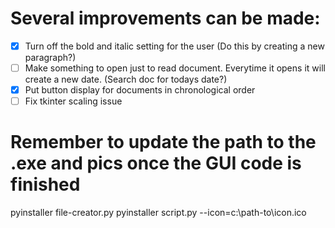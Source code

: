 # Several improvements can be made:

- [X] Turn off the bold and italic setting for the user (Do this by creating a new paragraph?)
- [ ] Make something to open just to read document. Everytime it opens it will create a new date. (Search doc for todays date?)
- [X] Put button display for documents in chronological order
- [ ] Fix tkinter scaling issue

# Remember to update the path to the .exe and pics once the GUI code is finished
pyinstaller file-creator.py
pyinstaller script.py --icon=c:\path-to\icon.ico